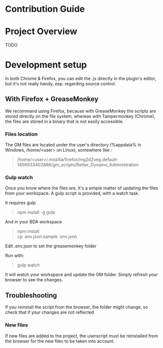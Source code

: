 Contribution Guide
===

# Project Overview

TODO

# Development setup

In both Chrome & Firefox, you can edit the .js directly in the plugin's editor, but it's not really handy, esp. regarding source control.

## With Firefox + GreaseMonkey

We recommand using Firefox, because with GreaseMonkey the scripts are stored directly on the file system, whereas with Tampermonkey (Chrome), the files are stored in a binary that is not easily accessible.

### Files location

The GM files are located under the user's directory (%appdata% in Windows, /home/\<user> on Linux), somewhere like :

> /home/\<user>/.mozilla/firefox/mg2d2veg.default-1456933402886/gm_scripts/Better_Dynamo_Administration

### Gulp watch

Once you know where the files are, it's a simple matter of updating the files from your workspace. A gulp script is provided, with a watch task.

It requires gulp
> npm install -g gulp

And in your BDA workspace
> npm install\
> cp .env.json.sample .env.json

Edit .env.json to set the greasemonkey folder

Run with:
> gulp watch

It will watch your workspace and update the GM folder. Simply refresh your browser to see the changes.

## Troubleshooting

If you reinstall the script from the browser, the folder might change, so check that if your changes are not reflected

### New files
If new files are added to the project, the userscript must be reinstalled from the browser for the new files to be taken into account.

